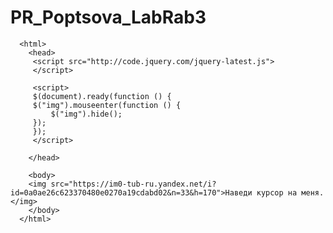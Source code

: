 # PR_Poptsova_LabRab3
<!DOCTYPE html> 
      <html> 
        <head>
         <script src="http://code.jquery.com/jquery-latest.js">
         </script> 
       
         <script> 
         $(document).ready(function () {  
         $("img").mouseenter(function () { 
             $("img").hide();  
         });  
         });
         </script>

        </head> 
   
        <body>  
        <img src="https://im0-tub-ru.yandex.net/i?id=0a0ae26c623370480e0270a19cdabd02&n=33&h=170">Наведи курсор на меня.</img>  
        </body> 
      </html>
